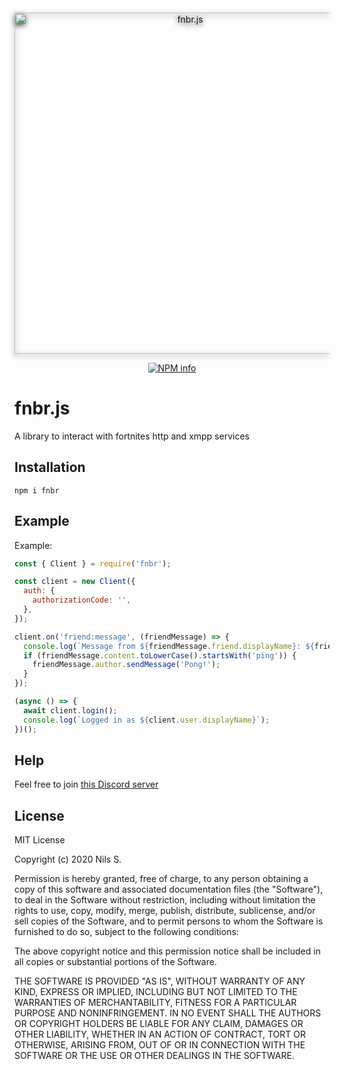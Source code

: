 <div align="center">
  <br />
  <p>
    <a href="https://fnbr.js.org/"><img src="/static/logo.svg" width="546" alt="fnbr.js" id="fnbrjs-logo" style="filter: drop-shadow(0 3px 4px #333);" /></a>
  </p>
  <p>
    <a href="https://nodei.co/npm/fnbr/"><img src="https://nodei.co/npm/fnbr.png?downloads=true&stars=true" alt="NPM info" /></a>
  </p>
</div>

# fnbr.js
A library to interact with fortnites http and xmpp services

## Installation
```
npm i fnbr
```

## Example
Example: 
```javascript
const { Client } = require('fnbr');

const client = new Client({
  auth: {
    authorizationCode: '',
  },
});

client.on('friend:message', (friendMessage) => {
  console.log(`Message from ${friendMessage.friend.displayName}: ${friendMessage.content}`);
  if (friendMessage.content.toLowerCase().startsWith('ping')) {
    friendMessage.author.sendMessage('Pong!');
  }
});

(async () => {
  await client.login();
  console.log(`Logged in as ${client.user.displayName}`);
})();
```

## Help
Feel free to join [this Discord server](https://discord.gg/HsUFr5f)

## License
MIT License

Copyright (c) 2020 Nils S.

Permission is hereby granted, free of charge, to any person obtaining a copy
of this software and associated documentation files (the "Software"), to deal
in the Software without restriction, including without limitation the rights
to use, copy, modify, merge, publish, distribute, sublicense, and/or sell
copies of the Software, and to permit persons to whom the Software is
furnished to do so, subject to the following conditions:

The above copyright notice and this permission notice shall be included in all
copies or substantial portions of the Software.

THE SOFTWARE IS PROVIDED "AS IS", WITHOUT WARRANTY OF ANY KIND, EXPRESS OR
IMPLIED, INCLUDING BUT NOT LIMITED TO THE WARRANTIES OF MERCHANTABILITY,
FITNESS FOR A PARTICULAR PURPOSE AND NONINFRINGEMENT. IN NO EVENT SHALL THE
AUTHORS OR COPYRIGHT HOLDERS BE LIABLE FOR ANY CLAIM, DAMAGES OR OTHER
LIABILITY, WHETHER IN AN ACTION OF CONTRACT, TORT OR OTHERWISE, ARISING FROM,
OUT OF OR IN CONNECTION WITH THE SOFTWARE OR THE USE OR OTHER DEALINGS IN THE
SOFTWARE.
